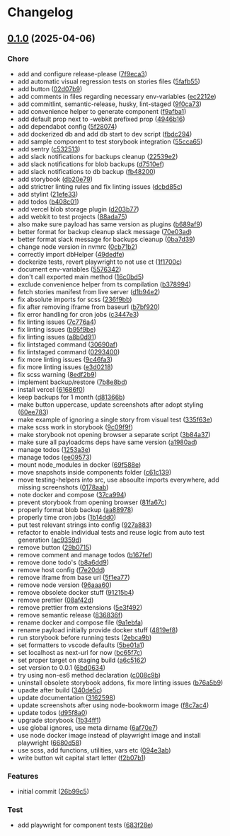 # Changelog

## [0.1.0](https://github.com/ch-sagw/sagw/compare/v0.0.1...v0.1.0) (2025-04-06)


### Chore

* add and configure release-please ([7f9eca3](https://github.com/ch-sagw/sagw/commit/7f9eca3b1d5c1350b5f0cda99245742bc6addd42))
* add automatic visual regression tests on stories files ([5fafb55](https://github.com/ch-sagw/sagw/commit/5fafb55cf5fd77a70fc41e7d3aac674fb67a3a1f))
* add button ([02d07b9](https://github.com/ch-sagw/sagw/commit/02d07b967c515363598777a9ae634c81252ad536))
* add comments in files regarding necessary env-variables ([ec2212e](https://github.com/ch-sagw/sagw/commit/ec2212e60b8543b5c4fc46e57648f2981a4018c3))
* add commitlint, semantic-release, husky, lint-staged ([9f0ca73](https://github.com/ch-sagw/sagw/commit/9f0ca732ccd62eb47916eec05b9f20a6b96c883d))
* add convenience helper to generate component ([f9afba1](https://github.com/ch-sagw/sagw/commit/f9afba11d0afae51970e68631e687e871f853d54))
* add default prop next to -webkit prefixed prop ([4946b16](https://github.com/ch-sagw/sagw/commit/4946b164f250b094c94547d63f7499c86c27c17d))
* add dependabot config ([5f28074](https://github.com/ch-sagw/sagw/commit/5f28074903b0758ae63d58a2d7dc55565626c5d7))
* add dockerized db and add db start to dev script ([fbdc294](https://github.com/ch-sagw/sagw/commit/fbdc294a2c1f2177e3e0d5c79c6a5b09f501b48d))
* add sample component to test storybook integration ([55cca65](https://github.com/ch-sagw/sagw/commit/55cca653910fc0450f44a16fdacd30b6e1400f6b))
* add sentry ([c532513](https://github.com/ch-sagw/sagw/commit/c532513208d1ec41216a84562c6e47bc9d9c1d6c))
* add slack notifications for backups cleanup ([22539e2](https://github.com/ch-sagw/sagw/commit/22539e2707b75dcb3ed8c004a122d0f88e510a35))
* add slack notifications for blob backups ([d7510ef](https://github.com/ch-sagw/sagw/commit/d7510ef8d3fa786a1181253c022aae354f692a37))
* add slack notifications to db backup ([fb48200](https://github.com/ch-sagw/sagw/commit/fb48200d069f44fd7b17457af4dc54358ff0d3b2))
* add storybook ([db20e79](https://github.com/ch-sagw/sagw/commit/db20e79d6eba878bde367bdae4db28b4b848d682))
* add strictrer linting rules and fix linting issues ([dcbd85c](https://github.com/ch-sagw/sagw/commit/dcbd85c175c878274d5037a603c6e4aecfcb665f))
* add stylint ([21efe33](https://github.com/ch-sagw/sagw/commit/21efe33b2cff9937efd957f12c5e5ca016067a50))
* add todos ([b408c01](https://github.com/ch-sagw/sagw/commit/b408c012b192ca603c1333e8927e53593fc7309b))
* add vercel blob storage plugin ([d203b77](https://github.com/ch-sagw/sagw/commit/d203b771a7877f06de63436fa474f61154020e27))
* add webkit to test projects ([88ada75](https://github.com/ch-sagw/sagw/commit/88ada75484e19571f4f7c895a278f8d4d908f5b3))
* also make sure payload has same version as plugins ([b689af9](https://github.com/ch-sagw/sagw/commit/b689af98f03883cbf6867c7ee66d7ebf7744d798))
* better format for backup cleanup slack message ([70e03ad](https://github.com/ch-sagw/sagw/commit/70e03ad467db0cd1c8eb418d9a3468bb8bb6e37c))
* better format slack message for backups cleanup ([0ba7d39](https://github.com/ch-sagw/sagw/commit/0ba7d399a38ce50741c6d2367181d80921e8d028))
* change node version in nvmrc ([0cb71b2](https://github.com/ch-sagw/sagw/commit/0cb71b2df5ccf4ac1c8f98b47f44e1c8c869c11d))
* correctly import dbHelper ([49dedfe](https://github.com/ch-sagw/sagw/commit/49dedfe398ecb8cb14ef3476eccde871e97427b1))
* dockerize tests, revert playwright to not use ct ([1f1700c](https://github.com/ch-sagw/sagw/commit/1f1700c7d05d56b355ed00716c6f81be9ba727e7))
* document env-variables ([5576342](https://github.com/ch-sagw/sagw/commit/55763423f1640f9b8576fb7dcc0d3d930f6a1332))
* don't call exported main method ([16c0bd5](https://github.com/ch-sagw/sagw/commit/16c0bd5191c0e92a491396a3fbb54137087ddbdd))
* exclude convenience helper from ts compilation ([b378994](https://github.com/ch-sagw/sagw/commit/b378994ea2c8298a63becaa2a7a335ba7e67e38a))
* fetch stories manifest from live server ([d1b94e2](https://github.com/ch-sagw/sagw/commit/d1b94e2a3e07373147fa431b169835246223b527))
* fix absolute imports for scss ([236f9bb](https://github.com/ch-sagw/sagw/commit/236f9bb4fc171f75fdfefa115f8b994a49c87d35))
* fix after removing iframe from baseurl ([b7bf920](https://github.com/ch-sagw/sagw/commit/b7bf920d9e888278abf3cf828159e199f3940136))
* fix error handling for cron jobs ([c3447e3](https://github.com/ch-sagw/sagw/commit/c3447e392b143896ad17a85cd33817c6af802872))
* fix linting issues ([7c776a4](https://github.com/ch-sagw/sagw/commit/7c776a4cee883e2a5597f46719110e8f1c9313a9))
* fix linting issues ([b95f9be](https://github.com/ch-sagw/sagw/commit/b95f9bef5ba151f25368217797e5a21794ab91fa))
* fix linting issues ([a8b0d91](https://github.com/ch-sagw/sagw/commit/a8b0d91e55e9a4af62a437e94e2698e07145eb16))
* fix lintstaged command ([30690af](https://github.com/ch-sagw/sagw/commit/30690af77c6e639eae15b5ef3ec9794cce83f635))
* fix lintstaged command ([0293400](https://github.com/ch-sagw/sagw/commit/029340020480b741b728fbb5c8365505114b5ab6))
* fix more linting issues ([9c46fa3](https://github.com/ch-sagw/sagw/commit/9c46fa38cbfa14c54d7160b5373a54d2a7a5dac7))
* fix more linting issues ([e3d0218](https://github.com/ch-sagw/sagw/commit/e3d0218fdf88a4e73de232e08ed974d687367afc))
* fix scss warning ([8edf2b9](https://github.com/ch-sagw/sagw/commit/8edf2b9fc459f2f4ffadd0795a6fef53311c4d04))
* implement backup/restore ([7b8e8bd](https://github.com/ch-sagw/sagw/commit/7b8e8bd8d7646a248c11cb93ed6aa93521d2eccb))
* install vercel ([61686f0](https://github.com/ch-sagw/sagw/commit/61686f0c943da32417b2c13a0cbb65004c6e0a5e))
* keep backups for 1 month ([d81366b](https://github.com/ch-sagw/sagw/commit/d81366ba4734115b23c3330532f1355ec4f8bf86))
* make button uppercase, update screenshots after adopt styling ([60ee783](https://github.com/ch-sagw/sagw/commit/60ee7838a3de33b268715f8bee864c727fd5f2a1))
* make example of ignoring a single story from visual test ([335f63e](https://github.com/ch-sagw/sagw/commit/335f63e22ef71b9b31e18d1613288e9d0d2e3983))
* make scss work in storybook ([9c09f9f](https://github.com/ch-sagw/sagw/commit/9c09f9ff624353e2ef3fae6a3ff923f7031f9577))
* make storybook not opening browser a separate script ([3b84a37](https://github.com/ch-sagw/sagw/commit/3b84a37c9b598724d9aaa390c3541ba951763af0))
* make sure all payloadcms deps have same version ([a1980ad](https://github.com/ch-sagw/sagw/commit/a1980ad1bfb2907fd1e7dfbe36f23e04674fcba2))
* manage todos ([1253a3e](https://github.com/ch-sagw/sagw/commit/1253a3e2c2853d7493d820eaeb17d005ed08849a))
* manage todos ([ee09573](https://github.com/ch-sagw/sagw/commit/ee0957311cb2293fbacff892b5c6321307e7d6f5))
* mount node_modules in docker ([69f588e](https://github.com/ch-sagw/sagw/commit/69f588eceb88d74e46ffc17e656d399aeef4076e))
* move snapshots inside components folder ([c61c139](https://github.com/ch-sagw/sagw/commit/c61c139309ebed61cc51420305c5796af7137b0b))
* move testing-helpers into src, use absoulte imports everywhere, add missing screenshots ([0178aab](https://github.com/ch-sagw/sagw/commit/0178aabf0e43570261c9a0988c761dae41b05560))
* note docker and compose ([37ca994](https://github.com/ch-sagw/sagw/commit/37ca994bdd7f87ed5008d1de36121009d6ae6678))
* prevent storybook from opening browser ([81fa67c](https://github.com/ch-sagw/sagw/commit/81fa67cc53c0428946d8bfa8a1f453a6da100fdd))
* properly format blob backup ([aa88978](https://github.com/ch-sagw/sagw/commit/aa88978431f044a06b87f1a4f3ac6eabc24a3c98))
* properly time cron jobs ([1b14dd0](https://github.com/ch-sagw/sagw/commit/1b14dd0c657e6518541b5da7e575f8bacc87f123))
* put test relevant strings into config ([927a883](https://github.com/ch-sagw/sagw/commit/927a88338ae962fd2409d45dfe10929ea701fa11))
* refactor to enable individual tests and reuse logic from auto test generation ([ac9359d](https://github.com/ch-sagw/sagw/commit/ac9359d168a5410f96b68dcdb6ee782ed8567561))
* remove button ([29b0715](https://github.com/ch-sagw/sagw/commit/29b071547c1c86905760f8c2f68e13874004ccac))
* remove comment and manage todos ([b167fef](https://github.com/ch-sagw/sagw/commit/b167fef8e0d85e05e18f40ddbe8be280f932e743))
* remove done todo's ([b8a6dd9](https://github.com/ch-sagw/sagw/commit/b8a6dd90c26cfe9d2caa800809a7e0b64a5dd69b))
* remove host config ([f7e20dd](https://github.com/ch-sagw/sagw/commit/f7e20dda3a4a724c6c67f46c7128d7fc38ebef5b))
* remove iframe from base url ([5f1ea77](https://github.com/ch-sagw/sagw/commit/5f1ea7757babd9e3fa3a0caf715948154bbcc1fb))
* remove node version ([96aaa60](https://github.com/ch-sagw/sagw/commit/96aaa60d8b592b1bf99250af2d216b7fbcbfd904))
* remove obsolete docker stuff ([91215b4](https://github.com/ch-sagw/sagw/commit/91215b490b7f37cab743401bbc0d3b35ddb3e2d3))
* remove prettier ([08af42d](https://github.com/ch-sagw/sagw/commit/08af42d9215530ab61971bb8a02d2e473a78b0e0))
* remove prettier from extensions ([5e3f492](https://github.com/ch-sagw/sagw/commit/5e3f49274d9a79dc992e76ddbfd74d180ef3912b))
* remove semantic release ([836836f](https://github.com/ch-sagw/sagw/commit/836836f9bd5ea6e2ede1a9487b0a516090aaf2d8))
* rename docker and compose file ([9a1ebfa](https://github.com/ch-sagw/sagw/commit/9a1ebfa080c72e7de833a6ddb8338fb2b1cd8551))
* rename payload initially provide docker stuff ([4819ef8](https://github.com/ch-sagw/sagw/commit/4819ef850e78553ff21c6bd2536d8b74c62525f9))
* run storybook before running tests ([2ebca9b](https://github.com/ch-sagw/sagw/commit/2ebca9bb936a295023c806c1e2a8ae48c1c78fc3))
* set formatters to vscode defaults ([5be01a1](https://github.com/ch-sagw/sagw/commit/5be01a1e77f7c99c2a950f9906dd89a6ee96ee93))
* set localhost as next-url for now ([bc65f7c](https://github.com/ch-sagw/sagw/commit/bc65f7c69041650ca296449ab3adff5840ad2b73))
* set proper target on staging build ([a6c5162](https://github.com/ch-sagw/sagw/commit/a6c51629b1549a140484a68cae6f0de15bf06237))
* set version to 0.0.1 ([6bd0634](https://github.com/ch-sagw/sagw/commit/6bd0634cb0b42f108a74b594aeda44d30957f410))
* try using non-es6 method declaration ([c008c9b](https://github.com/ch-sagw/sagw/commit/c008c9b360de6d69ff1630ae66a09b390083bf2c))
* uninstall obsolete storybook addons, fix more linting issues ([b76a5b9](https://github.com/ch-sagw/sagw/commit/b76a5b9290f5f0e74eccf742fd83990e108a91e3))
* upadte after build ([340de5c](https://github.com/ch-sagw/sagw/commit/340de5c965105396cd2b209b8f73db1c6102c5b0))
* update documentation ([3162598](https://github.com/ch-sagw/sagw/commit/316259875be19fa8e2eff56408f820fc1f58a974))
* update screenshots after using node-bookworm image ([f8c7ac4](https://github.com/ch-sagw/sagw/commit/f8c7ac47f540da63793a164522a3bcfd6b480f0a))
* update todos ([d95f8a0](https://github.com/ch-sagw/sagw/commit/d95f8a0759d48820efff4af99a1c8fa9f4b577c6))
* upgrade storybook ([1b34ff1](https://github.com/ch-sagw/sagw/commit/1b34ff1930f5a24de41dce2879d1f4e3d0d1186b))
* use global ignores, use meta dirname ([6af70e7](https://github.com/ch-sagw/sagw/commit/6af70e7b609a92650854fd8de8fdabe202f2b24f))
* use node docker image instead of playwright image and install playwright ([6680d58](https://github.com/ch-sagw/sagw/commit/6680d58a2576acad59f4650465b06a84184c222a))
* use scss, add functions, utilities, vars etc ([094e3ab](https://github.com/ch-sagw/sagw/commit/094e3ab98eda6507c364d9627a5ee553aee96ee7))
* write button wit capital start letter ([f2b07b1](https://github.com/ch-sagw/sagw/commit/f2b07b1584c1fcb5c9b72506846d93f2d0928ba6))


### Features

* initial commit ([26b99c5](https://github.com/ch-sagw/sagw/commit/26b99c5c5b2a34d7b4a2842ebdb3b77a92a0ccd7))


### Test

* add playwright for component tests ([683f28e](https://github.com/ch-sagw/sagw/commit/683f28eacef1ec3d51bc4525b1d69469f002ef15))
